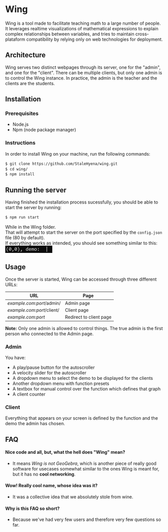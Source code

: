 # Wing
Wing is a tool made to facilitate teaching math to a large number of people.
It leverages realtime visualizations of mathematical expressions to explain complex
relationships between variables, and tries to maintain cross-plataform compatibility
by relying only on web technologies for deployment.

## Architecture
Wing serves two distinct webpages through its server, one for the "admin",
and one for the "client". There can be multiple clients, but only one admin is to
control the Wing instance.
In practice, the admin is the teacher and the clients are the students.

## Installation
### Prerequisites
* Node.js
* Npm (node package manager)
### Instructions
In order to install Wing on your machine, run the following commands:
```bash
$ git clone https://github.com/StaleHyena/wing.git
$ cd wing/
$ npm install
```
## Running the server
Having finished the installation process sucessfully, you should be able to start the server by running:
```bash
$ npm run start
```
While in the Wing folder.<br/>
That will attempt to start the server on the port specified by the ``config.json`` file (80 by default).<br/>
If everything works as intended, you should see something similar to this:
<img src="https://github.com/StaleHyena/wing/blob/readme-dev/assets/server_start.gif" width="150" height="23"><br/>

## Usage
Once the server is started, Wing can be accessed through three different URLs:<br/>

URL | Page
--- | ---
_example.com:port_/admin/ | Admin page
_example.com:port_/client/ | Client page
_example.com:port_ | Redirect to client page<br/>

**Note:** Only one admin is allowed to control things. The true admin is the first person who connected to the Admin page.
### Admin
You have:<br/>
* A play/pause button for the autoscroller
* A velocity slider for the autoscroller
* A dropdown menu to select the demo to be displayed for the clients
* Another dropdown menu with function presets
* A textbox for manual control over the function which defines that graph
* A client counter
### Client
Everything that appears on your screen is defined by the function and the demo the admin has chosen.
## FAQ
#### Nice code and all, but, what the hell does "Wing" mean?
* It means _Wing is not GeoGebra_, which is another piece of really good software for usecases somewhat similar to the ones Wing is meant for, but it has no **cool networking**.
#### Wow! Really cool name, whose idea was it?
* It was a collective idea that we absolutely stole from wine.
#### Why is this FAQ so short?
* Because we've had very few users and therefore very few questions so far.
